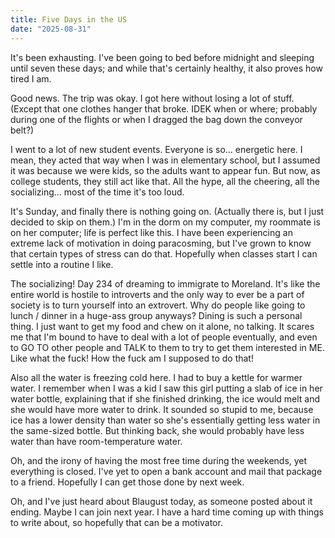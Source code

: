 ```yaml
---
title: Five Days in the US
date: "2025-08-31"
---
```


It's been exhausting. I've been going to bed before midnight and sleeping until seven these days; and while that's certainly healthy, it also proves how tired I am.

Good news. The trip was okay. I got here without losing a lot of stuff. (Except that one clothes hanger that broke. IDEK when or where; probably during one of the flights or when I dragged the bag down the conveyor belt?)

I went to a lot of new student events. Everyone is so… energetic here. I mean, they acted that way when I was in elementary school, but I assumed it was because we were kids, so the adults want to appear fun. But now, as college students, they still act like that. All the hype, all the cheering, all the socializing… most of the time it's too loud.

It's Sunday, and finally there is nothing going on. (Actually there is, but I just decided to skip on them.) I'm in the dorm on my computer, my roommate is on her computer; life is perfect like this. I have been experiencing an extreme lack of motivation in doing paracosming, but I've grown to know that certain types of stress can do that. Hopefully when classes start I can settle into a routine I like.

The socializing! Day 234 of dreaming to immigrate to Moreland. It's like the entire world is hostile to introverts and the only way to ever be a part of society is to turn yourself into an extrovert. Why do people like going to lunch / dinner in a huge-ass group anyways? Dining is such a personal thing. I just want to get my food and chew on it alone, no talking. It scares me that I'm bound to have to deal with a lot of people eventually, and even to GO TO other people and TALK to them to try to get them interested in ME. Like what the fuck! How the fuck am I supposed to do that!

Also all the water is freezing cold here. I had to buy a kettle for warmer water. I remember when I was a kid I saw this girl putting a slab of ice in her water bottle, explaining that if she finished drinking, the ice would melt and she would have more water to drink. It sounded so stupid to me, because ice has a lower density than water so she's essentially getting less water in the same-sized bottle. But thinking back, she would probably have less water than have room-temperature water.

Oh, and the irony of having the most free time during the weekends, yet everything is closed. I've yet to open a bank account and mail that package to a friend. Hopefully I can get those done by next week.

Oh, and I've just heard about Blaugust today, as someone posted about it ending. Maybe I can join next year. I have a hard time coming up with things to write about, so hopefully that can be a motivator.
